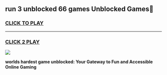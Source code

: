 
## run 3 unblocked 66 games Unblocked Games👋
<h3>
<a href="https://premium.freeplayer.one?title=run_3_unblocked_66_games&ref=16F">CLICK TO PLAY</a></h3>
<hr>

<h3>
<a href="https://premium.freeplayer.one?title=run_3_unblocked_66_games&ref=16F">CLICK 2 PLAY</a>
  
</h3>

<a href="https://premium.freeplayer.one?title=run_3_unblocked_66_games&ref=16F/"><img src="https://clearcache.store/games.png"></a>


**worlds hardest game unblocked: Your Gateway to Fun and Accessible Online Gaming**
